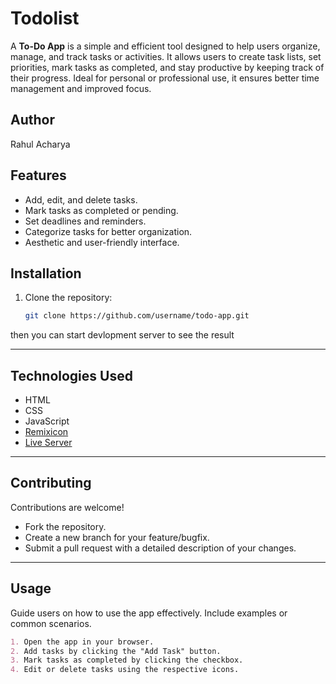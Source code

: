 # Todolist
A **To-Do App** is a simple and efficient tool designed to help users organize, manage, and track tasks or activities. It allows users to create task lists, set priorities, mark tasks as completed, and stay productive by keeping track of their progress. Ideal for personal or professional use, it ensures better time management and improved focus.

## Author 
Rahul Acharya

## Features  
- Add, edit, and delete tasks.  
- Mark tasks as completed or pending.  
- Set deadlines and reminders.  
- Categorize tasks for better organization.  
- Aesthetic and user-friendly interface.  

## Installation  
1. Clone the repository:  
   ```bash
   git clone https://github.com/username/todo-app.git

then you can start devlopment server to see the result


---
## Technologies Used  
- HTML  
- CSS  
- JavaScript  
- [Remixicon](https://remixicon.com/)  
- [Live Server](https://marketplace.visualstudio.com/items?itemName=ritwickdey.LiveServer)

---

## Contributing  
Contributions are welcome!  

-  Fork the repository.  
-  Create a new branch for your feature/bugfix.  
-  Submit a pull request with a detailed description of your changes.

---

## Usage 
Guide users on how to use the app effectively. Include examples or common scenarios.  

```markdown  
1. Open the app in your browser.  
2. Add tasks by clicking the "Add Task" button.  
3. Mark tasks as completed by clicking the checkbox.  
4. Edit or delete tasks using the respective icons.
  

